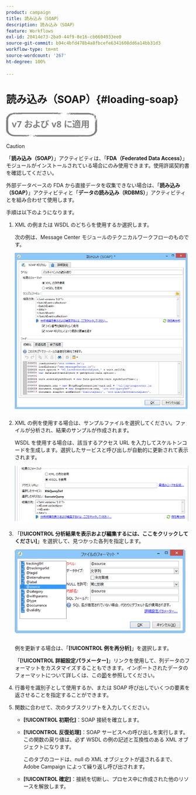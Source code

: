 ```yaml
---
product: campaign
title: 読み込み（SOAP）
description: 読み込み（SOAP）
feature: Workflows
exl-id: 20414e73-2ba9-44f9-8e16-cb6604933ee0
source-git-commit: b94c4bfd478b4a8fbcefe6341608dd6a14bb31d3
workflow-type: tm+mt
source-wordcount: '267'
ht-degree: 100%

---
```


# 読み込み（SOAP）{#loading-soap}

![](../../assets/common.svg)

>[!CAUTION]
>
>「**読み込み（SOAP）**」アクティビティは、「**FDA（Federated Data Access）**」モジュールがインストールされている場合にのみ使用できます。使用許諾契約書を確認してください。

外部データベースの FDA から直接データを収集できない場合は、「**読み込み（SOAP）**」アクティビティと「**データの読み込み（RDBMS）**」アクティビティとを組み合わせて使用します。

手順は以下のようになります。

1. XML の例または WSDL のどちらを使用するか選択します。

   次の例は、Message Center モジュールのテクニカルワークフローのものです。

   ![](assets/load_soap_002.png)

1. XML の例を使用する場合は、サンプルファイルを選択してください。ファイルが分析され、結果のサンプルが作成されます。

   WSDL を使用する場合は、該当するアクセス URL を入力してスケルトンコードを生成します。選択したサービスと呼び出しが自動的に更新されて表示されます。

   ![](assets/soap_load_003.png)

1. 「**[!UICONTROL 分析結果を表示および編集するには、ここをクリックしてください]**」を選択して、見つかった各列を指定します。

   ![](assets/soap_load_001.png)

   例を更新する場合は、「**[!UICONTROL 例を再分析]**」を選択します。

   「**[!UICONTROL 詳細設定パラメーター]**」リンクを使用して、列データのフォーマットをカスタマイズすることもできます。インポートされたデータのフォーマットについて詳しくは、この[節](../../platform/using/executing-import-jobs.md)を参照してください。

1. 行番号を識別子として使用するか、または SOAP 呼び出しでいくつの要素を返させることを指定することができます。
1. 関数に合わせて、次のタブスクリプトを入力してください。

   * **[!UICONTROL 初期化]**：SOAP 接続を確立します。
   * **[!UICONTROL 反復処理]**：SOAP サービスへの呼び出しを実行します。この関数の戻り値は、必ず WSDL の例の記述と互換性のある XML オブジェクトになります。

      このタブのコードは、null の XML オブジェクトが返されるまで、Adobe Campaign によって繰り返し呼び出されます。

   * **[!UICONTROL 確定]**：接続を切断し、プロセス中に作成された他のリソースを解放します。
